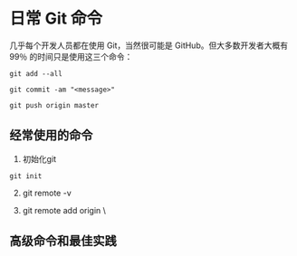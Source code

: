 # 日常 Git 命令

几乎每个开发人员都在使用 Git，当然很可能是 GitHub。但大多数开发者大概有 99％ 的时间只是使用这三个命令：  

```
git add --all

git commit -am "<message>"

git push origin master
```

## 经常使用的命令

1. 初始化git
```
git init
```

2. git remote -v

3. git remote add origin <URL>\

## 高级命令和最佳实践
